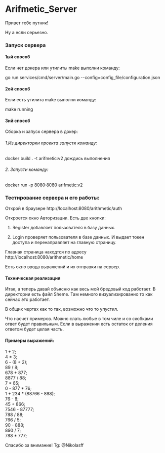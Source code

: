 # Arifmetic_Server

Привет тебе путник!

Ну а если серьезно.

### Запуск сервера

#### 1ый способ
Если нет докера или утилиты make выполни команду:

go run services/cmd/server/main.go --config=config_file/configuration.json 

#### 2ой способ
Если есть утилита make выполни команду:

make running

#### 3ий способ
Сборка и запуск сервера в докер:

###### 1.Из директории проекта запусти команду:
docker build . -t arifmetic:v2
дождись выполнения

###### 2. Запусти команду:
docker run -p 8080:8080 arifmetic:v2

### Тестирование сервера и его работы:

Открой в браузере http://localhost:8080/arithmetic/auth

Откроется окно Авторизации. Есть две кнопки:

1. Register добавляет пользователя в базу данных.

2. Login проверяет пользователя в базе данных. И выдает токен доступа и перенаправляет на главную страницу. 

Главная страница находтся по адресу http://localhost:8080/arithmetic/home

Есть окно ввода выражений и их отправки на сервер.



#### Техническая реализация
Итак, а теперь давай объясню как весь мой бредовый код работает.
В директории есть файл Sheme. Там немного визуализированно то как сейчас это работает.

В общих чертах как то так, возможно что то упустил.

Что насчет примеров. Можно слать любые в том чиле и со скобками ответ будет правильным. Если в выражении есть остаток от деления ответом будет целая часть.

#### Примеры выражений:
1 + 2; <br>
4 * 3;<br>
6 - (8 + 2);<br>
89 / 8;<br>
678 + 877;<br>
8877 / 88;<br>
7 * 65;<br>
0 - 877 * 76;<br>
1 + 234 * (88766 - 888);<br>
76 - 8;<br>
45 + 866;<br>
7546 - 87777;<br>
788 / 88;<br>
766 / 5;<br>
90 - 888;<br>
890 / 7;<br>
788 * 777;<br>

Спасибо за внимание! 
Tg: @Nikolasff
